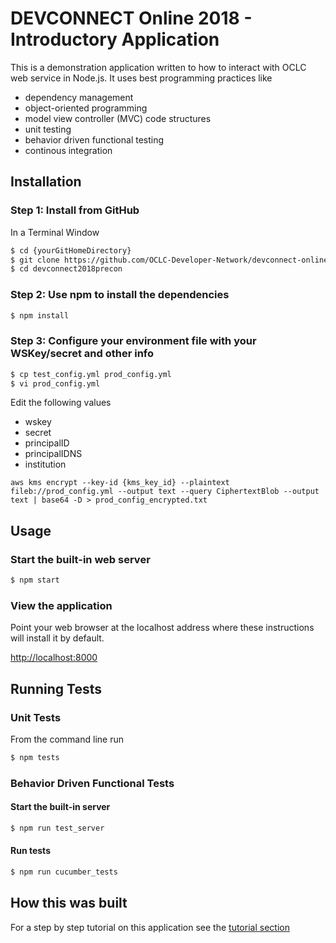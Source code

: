 DEVCONNECT Online 2018 - Introductory Application
=============
This is a demonstration application written to how to interact with OCLC web service in Node.js. It uses best programming practices like 
- dependency management
- object-oriented programming
- model view controller (MVC) code structures
- unit testing
- behavior driven functional testing
- continous integration 

## Installation

### Step 1: Install from GitHub

In a Terminal Window

```bash
$ cd {yourGitHomeDirectory}
$ git clone https://github.com/OCLC-Developer-Network/devconnect-online-oclc-apis-101.git
$ cd devconnect2018precon
```

### Step 2: Use npm to install the dependencies

```bash
$ npm install
```

### Step 3: Configure your environment file with your WSKey/secret and other info

```bash
$ cp test_config.yml prod_config.yml
$ vi prod_config.yml
```

Edit the following values
- wskey
- secret
- principalID
- principalIDNS
- institution

```
aws kms encrypt --key-id {kms_key_id} --plaintext fileb://prod_config.yml --output text --query CiphertextBlob --output text | base64 -D > prod_config_encrypted.txt

```

## Usage

### Start the built-in web server
```bash
$ npm start
```
### View the application
Point your web browser at the localhost address where these instructions will install it by default. 

[http://localhost:8000](http://localhost:8000)

## Running Tests

### Unit Tests
From the command line run

```bash
$ npm tests
```

### Behavior Driven Functional Tests

#### Start the built-in server
```bash
$ npm run test_server
```

#### Run tests
```bash
$ npm run cucumber_tests 
```

## How this was built

For a step by step tutorial on this application see the [tutorial section](https://github.com/OCLC-Developer-Network/devconnect2018precon/tree/master/tutorial)

